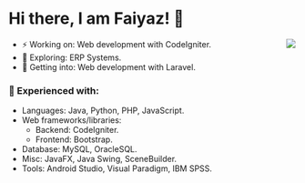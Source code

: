 # Hi there, I am Faiyaz! 👋

- ⚡ Working on: Web development with CodeIgniter. <img align="right" src="https://github-readme-stats-updated-faiyazkhanwif.vercel.app/api?username=faiyazkhanwif&&show_icons=true&hide=stars,issues&hide_border=true&hide_rank=true&count_private=true&title_color=black&icon_color=black&text_color=F5F5F5&bg_color=000000">
- 🔭 Exploring: ERP Systems. 
- 🤔 Getting into: Web development with Laravel. 

### 🌱 Experienced with:
  - Languages: Java, Python, PHP, JavaScript. 
  - Web frameworks/libraries:
    - Backend: CodeIgniter.
    - Frontend: Bootstrap.
  - Database: MySQL, OracleSQL.
  - Misc: JavaFX, Java Swing, SceneBuilder.
  - Tools: Android Studio, Visual Paradigm, IBM SPSS.
